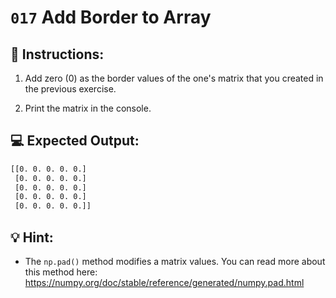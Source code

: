 # `017` Add Border to Array

## 📝 Instructions:

1. Add zero (0) as the border values of the one's matrix that you created in the previous exercise.

2. Print the matrix in the console.

## 💻 Expected Output:

```bash
[[0. 0. 0. 0. 0.]
 [0. 0. 0. 0. 0.]
 [0. 0. 0. 0. 0.]
 [0. 0. 0. 0. 0.]
 [0. 0. 0. 0. 0.]]
```

## 💡 Hint:

+ The `np.pad()` method modifies a matrix values. You can read more about this method here: https://numpy.org/doc/stable/reference/generated/numpy.pad.html
